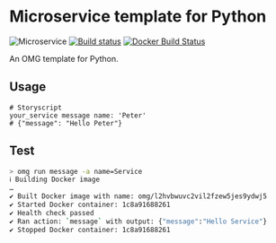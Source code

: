 # Microservice template for Python

![Microservice](https://img.shields.io/badge/microservice-ready-brightgreen.svg?style=for-the-badge)
[![Build status](https://img.shields.io/travis/com/microservices/python/master.svg?style=for-the-badge)](https://travis-ci.com/microservices/python)
[![Docker Build Status](https://img.shields.io/docker/build/microservices/awesome-noun.svg?style=for-the-badge)](https://hub.docker.com/r/OWNER/REPO/)

An OMG template for Python.

## Usage
```storyscript
# Storyscript
your_service message name: 'Peter'
# {"message": "Hello Peter"}
```

Test
----

```sh
> omg run message -a name=Service
ℹ Building Docker image
…
✔ Built Docker image with name: omg/l2hvbwuvc2vil2fzew5jes9ydwj5
✔ Started Docker container: 1c8a91688261
✔ Health check passed
✔ Ran action: `message` with output: {"message":"Hello Service"}
✔ Stopped Docker container: 1c8a91688261
```
